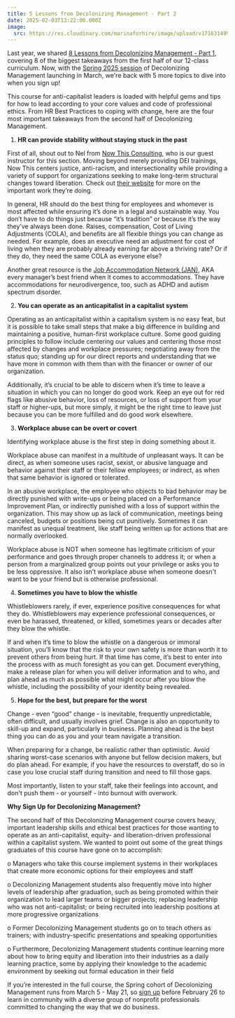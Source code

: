 ```yaml
---
title: 5 Lessons from Decolonizing Management - Part 2
date: 2025-02-03T13:22:00.000Z
image:
  src: https://res.cloudinary.com/marinaforhire/image/upload/v1716314999/tech-life-remote-life_kg5qwk.png
---
```

Last year, we shared [8 Lessons from Decolonizing Management - Part 1](https://newcoyote.com/post/2024-05-21-eight-biggest-take-aways-from-my-management-training/), covering 8 of the biggest takeaways from the first half of our 12-class curriculum. Now, with the [Spring 2025 session](https://decolonizing.management/) of Decolonizing Management launching in March, we're back with 5 more topics to dive into when you sign up!

This course for anti-capitalist leaders is loaded with helpful gems and tips for how to lead according to your core values and code of professional ethics. From HR Best Practices to coping with change, here are the four most important takeaways from the second half of Decolonizing Management.

1. **HR can provide stability without staying stuck in the past**

First of all, shout out to Nel from [Now This Consulting](https://www.nowthisconsulting.com/), who is our guest instructor for this section. Moving beyond merely providing DEI trainings, Now This centers justice, anti-racism, and intersectionality while providing a variety of support for organizations seeking to make long-term structural changes toward liberation. Check out [their website](https://www.nowthisconsulting.com/) for more on the important work they’re doing.

In general, HR should do the best thing for employees and whomever is most affected while ensuring it’s done in a legal and sustainable way. You don’t have to do things just because “it’s tradition” or because it’s the way they’ve always been done. Raises, compensation, Cost of Living Adjustments (COLA), and benefits are all flexible things you can change as needed. For example, does an executive need an adjustment for cost of living when they are probably already earning far above a thriving rate? Or if they do, they need the same COLA as everyone else?

Another great resource is the [Job Accommodation Network (JAN)](https://askjan.org/), AKA every manager’s best friend when it comes to accommodations. They have accommodations for neurodivergence, too, such as ADHD and autism spectrum disorder. 

2. **You can operate as an anticapitalist in a capitalist system**

Operating as an anticapitalist within a capitalism system is no easy feat, but it is possible to take small steps that make a big difference in building and maintaining a positive, human-first workplace culture. Some good guiding principles to follow include centering our values and centering those most affected by changes and workplace pressures; negotiating away from the status quo; standing up for our direct reports and understanding that we have more in common with them than with the financer or owner of our organization. 

Additionally, it’s crucial to be able to discern when it’s time to leave a situation in which you can no longer do good work. Keep an eye out for red flags like abusive behavior, loss of resources, or loss of support from your staff or higher-ups, but more simply, it might be the right time to leave just because you can be more fulfilled and do good work elsewhere.  

3. **Workplace abuse can be overt or covert**

Identifying workplace abuse is the first step in doing something about it. 

Workplace abuse can manifest in a multitude of unpleasant ways. It can be direct, as when someone uses racist, sexist, or abusive language and behavior against their staff or their fellow employees; or indirect, as when that same behavior is ignored or tolerated. 

In an abusive workplace, the employee who objects to bad behavior may be directly punished with write-ups or being placed on a Performance Improvement Plan, or indirectly punished with a loss of support within the organization. This may show up as lack of communication, meetings being canceled, budgets or positions being cut punitively. Sometimes it can manifest as unequal treatment, like staff being written up for actions that are normally overlooked. 

Workplace abuse is NOT when someone has legitimate criticism of your performance and goes through proper channels to address it; or when a person from a marginalized group points out your privilege or asks you to be less oppressive. It also isn’t workplace abuse when someone doesn't want to be your friend but is otherwise professional.

4. **Sometimes you have to blow the whistle**

Whistleblowers rarely, if ever, experience positive consequences for what they do. Whistleblowers may experience professional consequences, or even be harassed, threatened, or killed, sometimes years or decades after they blow the whistle.

If and when it’s time to blow the whistle on a dangerous or immoral situation, you’ll know that the risk to your own safety is more than worth it to prevent others from being hurt. If that time has come, it’s best to enter into the process with as much foresight as you can get. Document everything, make a release plan for when you will deliver information and to who, and plan ahead as much as possible what might occur after you blow the whistle, including the possibility of your identity being revealed.

5. **Hope for the best, but prepare for the worst**

Change - even “good” change -  is inevitable, frequently unpredictable, often difficult, and usually involves grief. Change is also an opportunity to skill-up and expand, particularly in business. Planning ahead is the best thing you can do as you and your team navigate a transition. 

When preparing for a change, be realistic rather than optimistic. Avoid sharing worst-case scenarios with anyone but fellow decision makers, but do plan ahead. For example, if you have the resources to overstaff, do so in case you lose crucial staff during transition and need to fill those gaps.

Most importantly, listen to your staff, take their feelings into account, and don't push them - or yourself - into burnout with overwork. 

**Why Sign Up for Decolonizing Management?**

The second half of this Decolonizing Management course covers heavy, important leadership skills and ethical best practices for those wanting to operate as an anti-capitalist, equity- and liberation-driven professional within a capitalist system. We wanted to point out some of the great things graduates of this course have gone on to accomplish:

o	Managers who take this course implement systems in their workplaces that create more economic options for their employees and staff 

o	Decolonizing Management students also frequently move into higher levels of leadership after graduation, such as being promoted within their organization to lead larger teams or bigger projects; replacing leadership who was not anti-capitalist; or being recruited into leadership positions at more progressive organizations

o	Former Decolonizing Management students go on to teach others as trainers; with industry-specific presentations and speaking opportunities

o	Furthermore, Decolonizing Management students continue learning more about how to bring equity and liberation into their industries as a daily learning practice, some by applying their knowledge to the academic environment by seeking out formal education in their field



 If you’re interested in the full course, the Spring cohort of Decolonizing Management runs from March 5 - May 21, so [sign up](https://decolonizing.management/) before February 26 to learn in community with a diverse group of nonprofit professionals committed to changing the way that we do business.
